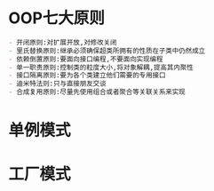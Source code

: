 # OOP七大原则

```markdown
- 开闭原则:对扩展开放,对修改关闭
- 里氏替换原则:继承必须确保超类所拥有的性质在子类中仍然成立
- 依赖倒置原则:要面向接口编程,不要面向实现编程
- 单一职责原则:控制类的粒度大小,将对象解耦,提高其内聚性
- 接口隔离原则:要为各个类建立他们需要的专用接口
- 迪米特法则:只与直接朋友交谈
- 合成复用原则:尽量先使用组合或者聚合等关联关系来实现
```

# 单例模式

# 工厂模式

